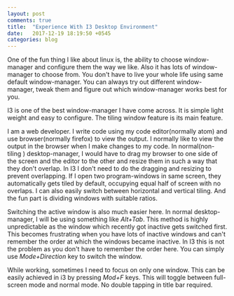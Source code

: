 ```yaml
---
layout: post
comments: true
title:  "Experience With I3 Desktop Environment"
date:   2017-12-19 18:19:50 +0545
categories: blog
---
```


One of the fun thing I like about linux is, the ability to choose window-manager and configure them the way we like. Also it has lots of window-manager to choose from. You don't have to live your whole life using same default window-manager. You can always try out different window-manager, tweak them and figure out which window-manager works best for you.

I3 is one of the best window-manager I have come across. It is simple light weight and easy to configure. The tiling window feature is its main feature.

I am a web developer. I write code using my code editor(normally atom) and use browser(normally firefox) to view the output. I normally like to view the output in the browser when I make changes to my code. In normal(non-tiling ) desktop-manager, I would have to drag my browser to one side of the screen and the editor to the other and resize them in such a way that they don't overlap.
In I3 I don't need to do the dragging and resizing to prevent overlapping. If I open two program-windows in same screen, they automatically gets tiled by default, occupying equal half of screen with no overlaps. I can also easily switch between horizontal and vertical tiling. And the fun part is dividing windows with suitable ratios.

Switching the active window is also much easier here. In normal desktop-manager, I will be using something like *Alt+Tab*. This method is highly unpredictable as the window which recently got inactive gets switched first. This becomes frustrating when you have lots of inactive windows and can't remember the order at which the windows became inactive.
In I3 this is not the problem as you don't have to remember the order here. You can simply use *Mode+Direction* key to switch the window.

While working, sometimes I need to focus on only one window. This can be easily achieved in i3 by pressing *Mod+F* keys. This will toggle between full-screen mode and normal mode. No double tapping in title bar required.
